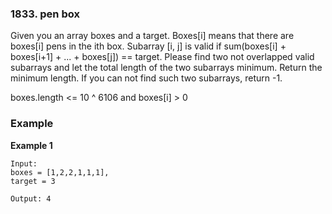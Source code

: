 ### 1833. pen box

Given you an array boxes and a target. Boxes[i] means that there are boxes[i] pens in the ith box. Subarray [i, j] is valid if sum(boxes[i] + boxes[i+1] + ... + boxes[j]) == target. Please find two not overlapped valid subarrays and let the total length of the two subarrays minimum. Return the minimum length. If you can not find such two subarrays, return -1.

boxes.length <= 10 ^ 6106 and boxes[i] > 0

### Example

**Example 1**

```plain
Input:
boxes = [1,2,2,1,1,1],
target = 3

Output: 4
```